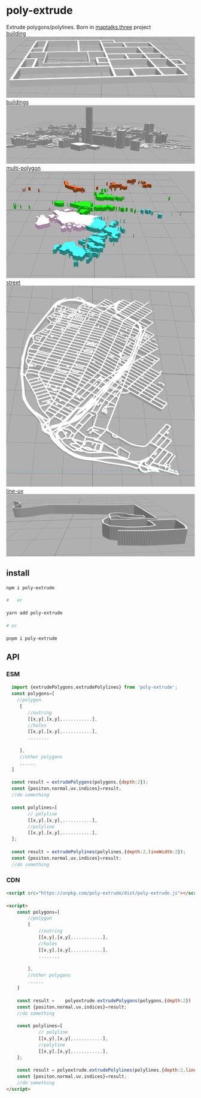 # poly-extrude

Extrude polygons/polylines. Born in [maptalks.three](https://github.com/maptalks/maptalks.three) project<br>
[building](https://deyihu.github.io/poly-extrude/test/building.html)<br>
![](./gallery/building.png)<br>
[buildings](https://deyihu.github.io/poly-extrude/test/buildings.html)<br>
![](./gallery/buildings.png)<br>
[multi-polygon](https://deyihu.github.io/poly-extrude/test/multi-polygon.html)<br>
![](./gallery/multi-polygon.png)<br>
[street](https://deyihu.github.io/poly-extrude/test/street.html)<br>
![](./gallery/street.png)<br>
[line-uv](https://deyihu.github.io/poly-extrude/test/line-uv.html)<br>
![](./gallery/line-uv.png)

## install

```sh
npm i poly-extrude

#   or

yarn add poly-extrude

# or

pnpm i poly-extrude
```

## API

### ESM

```js
  import {extrudePolygons,extrudePolylines} from 'poly-extrude';
  const polygons=[
    //polygon
     [
        //outring
        [[x,y],[x,y],...........],
        //holes
        [[x,y],[x,y],...........],
        ........

     ],
     //other polygons
     ......
  ]

  const result = extrudePolygons(polygons,{depth:2});
  const {positon,normal,uv,indices}=result;
  //do something

  const polylines=[
        // polyline
        [[x,y],[x,y],...........],
        //polyline
        [[x,y],[x,y],...........],
  ];

  const result = extrudePolylines(polylines,{depth:2,lineWidth:2});
  const {positon,normal,uv,indices}=result;
  //do something
```

### CDN

```html
<script src="https://unpkg.com/poly-extrude/dist/poly-extrude.js"></script>

<script>
    const polygons=[
        //polygon
        [
            //outring
            [[x,y],[x,y],...........],
            //holes
            [[x,y],[x,y],...........],
            ........

        ],
        //other polygons
        ......
    ]

    const result =    polyextrude.extrudePolygons(polygons,{depth:2})
    const {positon,normal,uv,indices}=result;
    //do something

    const polylines=[
            // polyline
            [[x,y],[x,y],...........],
            //polyline
            [[x,y],[x,y],...........],
    ];

    const result = polyextrude.extrudePolylines(polylines,{depth:2,lineWidth:2});
    const {positon,normal,uv,indices}=result;
    //do something
</script>
```
